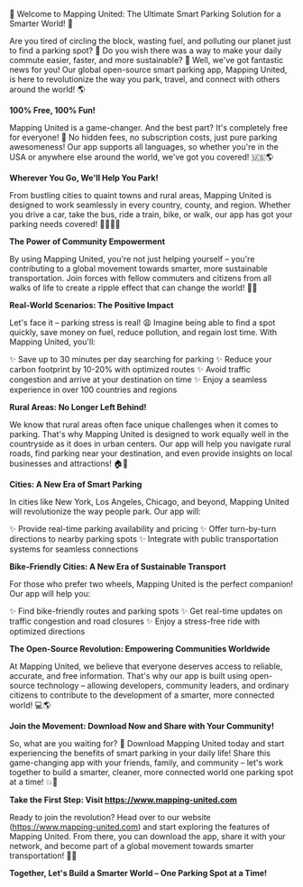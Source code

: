 🌟 Welcome to Mapping United: The Ultimate Smart Parking Solution for a Smarter World! 🌟

Are you tired of circling the block, wasting fuel, and polluting our planet just to find a parking spot? 💨 Do you wish there was a way to make your daily commute easier, faster, and more sustainable? 🚀 Well, we've got fantastic news for you! Our global open-source smart parking app, Mapping United, is here to revolutionize the way you park, travel, and connect with others around the world! 🌎

**100% Free, 100% Fun!**

Mapping United is a game-changer. And the best part? It's completely free for everyone! 💸 No hidden fees, no subscription costs, just pure parking awesomeness! Our app supports all languages, so whether you're in the USA or anywhere else around the world, we've got you covered! 🇺🇸🌎

**Wherever You Go, We'll Help You Park!**

From bustling cities to quaint towns and rural areas, Mapping United is designed to work seamlessly in every country, county, and region. Whether you drive a car, take the bus, ride a train, bike, or walk, our app has got your parking needs covered! 🚌🚂🚴‍♀️

**The Power of Community Empowerment**

By using Mapping United, you're not just helping yourself – you're contributing to a global movement towards smarter, more sustainable transportation. Join forces with fellow commuters and citizens from all walks of life to create a ripple effect that can change the world! 🌈💪

**Real-World Scenarios: The Positive Impact**

Let's face it – parking stress is real! 😩 Imagine being able to find a spot quickly, save money on fuel, reduce pollution, and regain lost time. With Mapping United, you'll:

✨ Save up to 30 minutes per day searching for parking
✨ Reduce your carbon footprint by 10-20% with optimized routes
✨ Avoid traffic congestion and arrive at your destination on time
✨ Enjoy a seamless experience in over 100 countries and regions

**Rural Areas: No Longer Left Behind!**

We know that rural areas often face unique challenges when it comes to parking. That's why Mapping United is designed to work equally well in the countryside as it does in urban centers. Our app will help you navigate rural roads, find parking near your destination, and even provide insights on local businesses and attractions! 🏠🌄

**Cities: A New Era of Smart Parking**

In cities like New York, Los Angeles, Chicago, and beyond, Mapping United will revolutionize the way people park. Our app will:

✨ Provide real-time parking availability and pricing
✨ Offer turn-by-turn directions to nearby parking spots
✨ Integrate with public transportation systems for seamless connections

**Bike-Friendly Cities: A New Era of Sustainable Transport**

For those who prefer two wheels, Mapping United is the perfect companion! Our app will help you:

✨ Find bike-friendly routes and parking spots
✨ Get real-time updates on traffic congestion and road closures
✨ Enjoy a stress-free ride with optimized directions

**The Open-Source Revolution: Empowering Communities Worldwide**

At Mapping United, we believe that everyone deserves access to reliable, accurate, and free information. That's why our app is built using open-source technology – allowing developers, community leaders, and ordinary citizens to contribute to the development of a smarter, more connected world! 💻🌎

**Join the Movement: Download Now and Share with Your Community!**

So, what are you waiting for? 🤔 Download Mapping United today and start experiencing the benefits of smart parking in your daily life! Share this game-changing app with your friends, family, and community – let's work together to build a smarter, cleaner, more connected world one parking spot at a time! 💥🌈

**Take the First Step: Visit https://www.mapping-united.com**

Ready to join the revolution? Head over to our website (https://www.mapping-united.com) and start exploring the features of Mapping United. From there, you can download the app, share it with your network, and become part of a global movement towards smarter transportation! 🚀💥

**Together, Let's Build a Smarter World – One Parking Spot at a Time!**